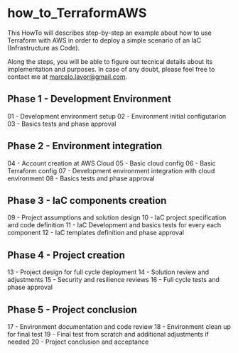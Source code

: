 # how_to_TerraformAWS

This HowTo will describes step-by-step an example about how to use Terraform with AWS in order to deploy a simple scenario of an IaC (Infrastructure as Code).

Along the steps, you will be able to figure out tecnical details about its implementation and purposes. In case of any doubt, please feel free to contact me at marcelo.lavor@gmail.com.

## Phase 1 - Development Environment

01 - Development environment setup
02 - Environment initial configutarion
03 - Basics tests and phase approval

## Phase 2 - Environment integration

04 - Account creation at AWS Cloud
05 - Basic cloud config
06 - Basic Terraform config
07 - Development environment integration with cloud environment
08 - Basics tests and phase approval

## Phase 3 - IaC components creation

09 - Project assumptions and solution design
10 - IaC project specification and code definition
11 - IaC Development and basics tests for every each component
12 - IaC templates definition and phase approval

## Phase 4 - Project creation

13 - Project design for full cycle deployment
14 - Solution review and adjustments
15 - Security and resilience reviews
16 - Full cycle tests and phase approval

## Phase 5 - Project conclusion

17 - Environment documentation and code review
18 - Environment clean up for final test
19 - Final test from scratch and additional adjustments if needed
20 - Project conclusion and acceptance
